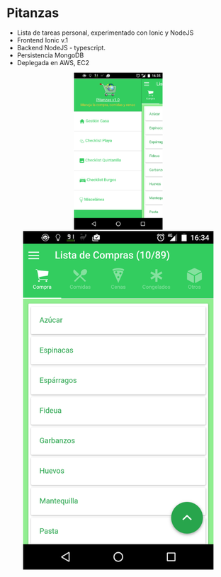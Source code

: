 # Pitanzas
- Lista de tareas personal, experimentado con Ionic y NodeJS
- Frontend Ionic v.1
- Backend NodeJS - typescript.
- Persistencia MongoDB
- Deplegada en AWS, EC2

<p align="center">
  <span><img src="/screenshots/1.png" width="200px"/></span>
   <span><img src="/screenshots/2.png" width="430px"/></span>
</p>
